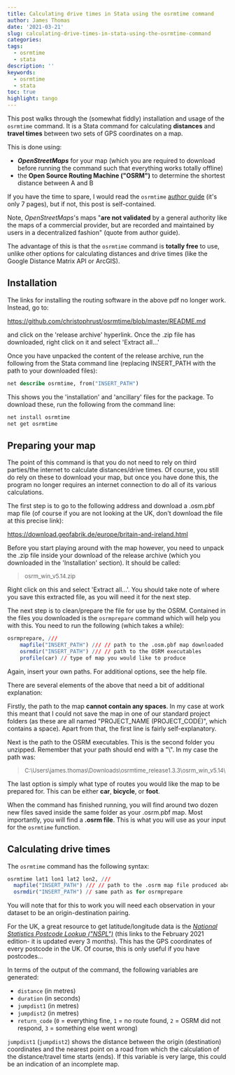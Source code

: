 ```yaml
---
title: Calculating drive times in Stata using the osrmtime command
author: James Thomas
date: '2021-03-21'
slug: calculating-drive-times-in-stata-using-the-osrmtime-command
categories:
tags: 
  - osrmtime
  - stata
description: ''
keywords:
  - osrmtime
  - stata
toc: true
highlight: tango
---
```


This post walks through the (somewhat fiddly) installation and usage of the `osrmtime` command. It is a Stata command for calculating **distances** and **travel times** between two sets of GPS coordinates on a map.

This is done using: 

- ***OpenStreetMaps*** for your map (which you are required to download before running the command such that everything works totally offline)
- the **Open Source Routing Machine ("OSRM")** to determine the shortest distance between A and B
	
If you have the time to spare, I would read the `osrmtime` [author guide](https://www.uni-regensburg.de/wirtschaftswissenschaften/vwl-moeller/medien/huber/osrm_paper_online.pdf) (it's only 7 pages), but if not, this post is self-contained.

Note, *OpenStreetMaps*'s maps "**are not validated** by a general authority like the maps of a commercial provider, but are recorded and maintained by users in a decentralized fashion" (quote from author guide).

The advantage of this is that the `osrmtime` command is **totally free** to use, unlike other options for calculating distances and drive times (like the Google Distance Matrix API or ArcGIS).

## Installation

The links for installing the routing software in the above pdf no longer work. Instead, go to: 

<https://github.com/christophrust/osrmtime/blob/master/README.md>
	
and click on the 'release archive' hyperlink. Once the .zip file has downloaded, right click on it and select 'Extract all...'

Once you have unpacked the content of the release archive, run the following from the Stata command line (replacing INSERT_PATH with the path to your downloaded files): 	


```stata
net describe osrmtime, from("INSERT_PATH")
```

This shows you the 'installation' and 'ancillary' files for the package. To download these, run the following from the command line:


```r
net install osrmtime
net get osrmtime
```

## Preparing your map

The point of this command is that you do not need to rely on third parties/the internet to calculate distances/drive times. Of course, you still do rely on these to download your map, but once you have done this, the program no longer requires an internet connection to do all of its various calculations.

The first step is to go to the following address and download a .osm.pbf map file (of course if you are not looking at the UK, don't download the file at this precise link):

<https://download.geofabrik.de/europe/britain-and-ireland.html>

Before you start playing around with the map however, you need to unpack the .zip file inside your download of the release archive (which you downloaded in the 'Installation' section). It should be called:

>	<font size="2">osrm_win_v5.14.zip</font>

Right click on this and select 'Extract all...'. You should take note of where you save this extracted file, as you will need it for the next step.

The next step is to clean/prepare the file for use by the OSRM. Contained in the files you downloaded is the `osrmprepare` command which will help you with this. You need to run the following (which takes a while):


```r
osrmprepare, ///
	mapfile("INSERT_PATH") /// // path to the .osm.pbf map downloaded
	osrmdir("INSERT_PATH") /// // path to the OSRM executables
	profile(car) // type of map you would like to produce
```

Again, insert your own paths. For additional options, see the help file. 

There are several elements of the above that need a bit of additional explanation:

Firstly, the path to the map **cannot contain any spaces**. In my case at work this meant that I could not save the map in one of our standard project folders (as these are all named "PROJECT_NAME (PROJECT_CODE)", which contains a space). Apart from that, the first line is fairly self-explanatory.

Next is the path to the OSRM executables. This is the second folder you unzipped. Remember that your path should end with a "\\". In my case the path was:

> <font size="2">C:\\Users\\james.thomas\\Downloads\\osrmtime_release1.3.3\\osrm_win_v5.14\\</font>

The last option is simply what type of routes you would like the map to be prepared for. This can be either **car**, **bicycle**, or **foot**.

When the command has finished running, you will find around two dozen new files saved inside the same folder as your .osrm.pbf map. Most importantly, you will find a **.osrm file**. This is what you will use as your input for the `osrmtime` function.

## Calculating drive times
	
The `osrmtime` command has the following syntax:


```r
osrmtime lat1 lon1 lat2 lon2, ///
  mapfile("INSERT_PATH") /// // path to the .osrm map file produced above
  osrmdir("INSERT_PATH") // same path as for osrmprepare
```

You will note that for this to work you will need each observation in your dataset to be an origin-destination pairing.

For the UK, a great resource to get latitude/longitude data is the [*National Statistics Postcode Lookup ("NSPL")*](https://geoportal.statistics.gov.uk/datasets/national-statistics-postcode-lookup-february-2021) (this links to the February 2021 edition- it is updated every 3 months). This has the GPS coordinates of every postcode in the UK. Of course, this is only useful if you have postcodes...
	
In terms of the output of the command, the following variables are generated:

- `distance` (in metres)
- `duration` (in seconds)
- `jumpdist1` (in metres)
- `jumpdist2` (in metres)
- `return_code` (`0` = everything fine, `1` = no route found,	`2` = OSRM did not respond,	`3` = something else went wrong)

`jumpdist1` (`jumpdist2`) shows the distance between the origin (destination) coordinates and the nearest point on a road from which the calculation of the distance/travel time starts (ends). If this variable is very large, this could be an indication of an incomplete map.

